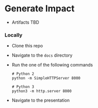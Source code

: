 # Generate Impact

- Artifacts TBD

### Locally

- Clone this repo
- Navigate to the `docs` directory
- Run the one of the following commands
  
  ```
  # Python 2
  python -m SimpleHTTPServer 8000
  ```

  ```
  # Python 3
  python3 -m http.server 8000
  ```
- Navigate to the presentation
